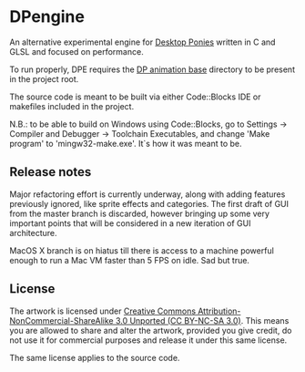 # DPengine

An alternative experimental engine for [Desktop Ponies](https://github.com/RoosterDragon/Desktop-Ponies/) written in C and GLSL and focused on performance.

To run properly, DPE requires the [DP animation base](https://github.com/RoosterDragon/Desktop-Ponies/tree/master/Content/Ponies) directory to be present in the project root.

The source code is meant to be built via either Code::Blocks IDE or makefiles included in the project.

N.B.: to be able to build on Windows using Code::Blocks, go to Settings → Compiler and Debugger → Toolchain Executables, and change 'Make program' to 'mingw32-make.exe'. It`s how it was meant to be.

## Release notes

Major refactoring effort is currently underway, along with adding features previously ignored, like sprite effects and categories. The first draft of GUI from the master branch is discarded, however bringing up some very important points that will be considered in a new iteration of GUI architecture.

MacOS X branch is on hiatus till there is access to a machine powerful enough to run a Mac VM faster than 5 FPS on idle. Sad but true.

## License

The artwork is licensed under [Creative Commons Attribution-NonCommercial-ShareAlike 3.0 Unported (CC BY-NC-SA 3.0)](http://creativecommons.org/licenses/by-nc-sa/3.0/). This means you are allowed to share and alter the artwork, provided you give credit, do not use it for commercial purposes and release it under this same license.

The same license applies to the source code.
